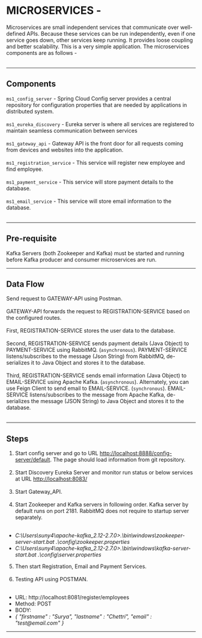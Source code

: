 # MICROSERVICES -
Microservices are small independent services that communicate over well-defined APIs. 
Because these services can be run independently, even if one service goes down, other services keep running. 
It provides loose coupling and better scalability. This is a very simple application. The microservices components are as follows - <br></br>

---
## Components
``ms1_config_server`` -  Spring Cloud Config server provides a central repository for configuration properties that are needed by applications in distributed system.<br></br>
``ms1_eureka_discovery`` -  Eureka server is where all services are registered to maintain seamless communication between services <br></br>
``ms1_gateway_api`` -  Gateway API is the front door for all requests coming from devices and websites into the application.<br></br>
``ms1_registration_service`` -   This service will register new employee and find employee. <br></br>
``ms1_payment_service`` -   This service will store payment details to the database. <br></br>
``ms1_email_service`` -   This service will store email information to the database. <br></br>

---

## Pre-requisite
Kafka Servers (both Zookeeper and Kafka) must be started and running before Kafka producer and consumer microservices are run.

---

## Data Flow
Send request to GATEWAY-API using Postman. <br></br>
GATEWAY-API forwards the request to REGISTRATION-SERVICE based on the configured routes. <br></br>
First, REGISTRATION-SERVICE stores the user data to the database. <br></br>
Second, REGISTRATION-SERVICE sends payment details (Java Object) to PAYMENT-SERVICE using RabbitMQ. (``asynchronous``). 
PAYMENT-SERVICE listens/subscribes to the message (Json String) from RabbitMQ, de-serializes it to Java Object and stores it to the database. <br></br>
Third, REGISTRATION-SERVICE sends email information (Java Object) to EMAIL-SERVICE using Apache Kafka. (``asynchronous``).
Alternately, you can use Feign Client to send email to EMAIL-SERVICE. (``synchronous``). 
EMAIL-SERVICE listens/subscribes to the message from Apache Kafka, de-serializes the message (JSON String) to Java Object and stores it to the database. <br></br>

--- 

## Steps 
1. Start config server and go to URL [http://localhost:8888/config-server/default](http://localhost:8888/config-server/default). The page should load information from git repository. <br></br>
2. Start Discovery Eureka Server and monitor run status or below services at URL [http://localhost:8083/](http://localhost:8083/) <br></br>
3. Start Gateway_API. <br></br>
4. Start Zookeeper and Kafka servers in following order. Kafka server by default runs on port 2181. RabbitMQ does not require to startup server separately.<br></br>
<ul>
<li><i>C:\Users\suny4\apache-kafka_2.12-2.7.0>.\bin\windows\zookeeper-server-start.bat .\config\zookeeper.properties </i></li>      
<li><i>C:\Users\suny4\apache-kafka_2.12-2.7.0>.\bin\windows\kafka-server-start.bat .\config\server.properties </i></li>
</ul>      

5. Then start Registration, Email and Payment Services. <br></br>
6. Testing API using POSTMAN. <br></br>
<ul>
  <li>URL: http://localhost:8081/register/employees </li>   
  <li>Method: POST </li>
  <li>BODY: </li>
  <li><i>{ 
  "firstname" : "Surya", 
  "lastname" : "Chettri", 
  "email" : "test@email.com" 
  }</i></li>
</ul> 

--- 
